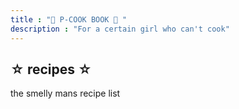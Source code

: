 ```yaml
---
title : "🍜 P-COOK BOOK 🍜 "
description : "For a certain girl who can't cook"
---
```



## ☆ recipes ☆


the smelly mans recipe list 